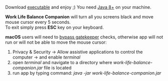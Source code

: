 Download [executable](https://github.com/dawiddiwad/work-life-balance-companion/releases/download/v1.0.0/work-life-balance-companion.jar) and enjoy ;)
You need [Java 8+](https://www.java.com/en/download/help/download_options.html) on your machine.

**Work Life Balance Companion** will turn all you screens black and move mouse cursor every 5 seconds. 
<br>To exit simply press **ESC** key on your keyboard.

**macOS** users will need to [bypass gatekeeper](https://support.apple.com/en-us/HT202491) checks, otherwise app will not run or will not be able to move the mouse cursor:
1. Privacy & Security -> Allow assistive applications to control the computer -> and enable *terminal*
2. open *terminal* and navigate to a directory where *work-life-balance-companion.jar* file is located
3. run app by typing command: *java -jar work-life-balance-companion.jar*